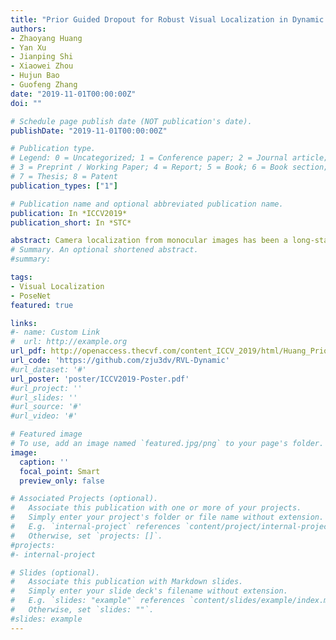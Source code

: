 ```yaml
---
title: "Prior Guided Dropout for Robust Visual Localization in Dynamic Environments"
authors:
- Zhaoyang Huang
- Yan Xu
- Jianping Shi
- Xiaowei Zhou
- Hujun Bao
- Guofeng Zhang
date: "2019-11-01T00:00:00Z"
doi: ""

# Schedule page publish date (NOT publication's date).
publishDate: "2019-11-01T00:00:00Z"

# Publication type.
# Legend: 0 = Uncategorized; 1 = Conference paper; 2 = Journal article;
# 3 = Preprint / Working Paper; 4 = Report; 5 = Book; 6 = Book section;
# 7 = Thesis; 8 = Patent
publication_types: ["1"]

# Publication name and optional abbreviated publication name.
publication: In *ICCV2019*
publication_short: In *STC*

abstract: Camera localization from monocular images has been a long-standing problem, but its robustness in dynamic environments is still not adequately addressed. Compared with classic geometric approaches, modern CNN-based methods (e.g. PoseNet) have manifested the reliability against illumination or viewpoint variations, but they still have the following limitations. First, foreground moving objects are not explicitly handled, which results in poor performance and instability in dynamic environments. Second, the output for each image is a point estimate without uncertainty quantification. In this paper, we propose a framework which can be generally applied to existing CNN-based pose regressors to improve their robustness in dynamic environments. The key idea is a prior guided dropout module coupled with a self-attention module which can guide CNNs to ignore foreground objects during both training and inference. Additionally, the dropout module enables the pose regressor to output multiple hypotheses from which the uncertainty of pose estimates can be quantified and leveraged in the following uncertainty-aware pose graph optimization to improve the robustness further. We achieve an average accuracy of 9.98m/3.63◦ on RobotCar dataset, which outperforms the state-of-the-art method by 62.97%/47.08%. The source code of our implementation is available at https://github.com/zju3dv/RVL-Dynamic.
# Summary. An optional shortened abstract.
#summary: 

tags:
- Visual Localization
- PoseNet
featured: true

links:
#- name: Custom Link
#  url: http://example.org
url_pdf: http://openaccess.thecvf.com/content_ICCV_2019/html/Huang_Prior_Guided_Dropout_for_Robust_Visual_Localization_in_Dynamic_Environments_ICCV_2019_paper.html
url_code: 'https://github.com/zju3dv/RVL-Dynamic'
#url_dataset: '#'
url_poster: 'poster/ICCV2019-Poster.pdf'
#url_project: ''
#url_slides: ''
#url_source: '#'
#url_video: '#'

# Featured image
# To use, add an image named `featured.jpg/png` to your page's folder. 
image:
  caption: ''
  focal_point: Smart
  preview_only: false

# Associated Projects (optional).
#   Associate this publication with one or more of your projects.
#   Simply enter your project's folder or file name without extension.
#   E.g. `internal-project` references `content/project/internal-project/index.md`.
#   Otherwise, set `projects: []`.
#projects:
#- internal-project

# Slides (optional).
#   Associate this publication with Markdown slides.
#   Simply enter your slide deck's filename without extension.
#   E.g. `slides: "example"` references `content/slides/example/index.md`.
#   Otherwise, set `slides: ""`.
#slides: example
---
```


<!--{{% alert note %}}-->
<!--Click the *Cite* button above to demo the feature to enable visitors to import publication metadata into their reference management software.-->
<!--{{% /alert %}}-->

<!--{{% alert note %}}-->
<!--Click the *Slides* button above to demo Academic's Markdown slides feature.-->
<!--{{% /alert %}}-->

<!--Supplementary notes can be added here, including [code and math](https://sourcethemes.com/academic/docs/writing-markdown-latex/).-->

